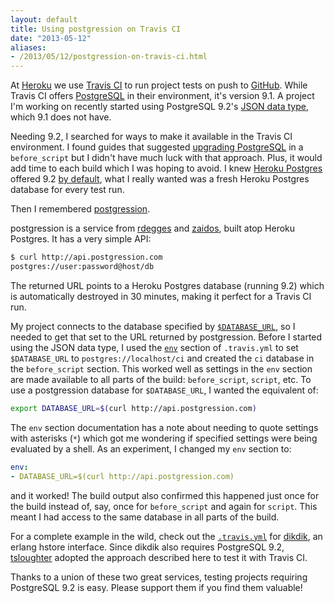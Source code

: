 ```yaml
---
layout: default
title: Using postgression on Travis CI
date: "2013-05-12"
aliases:
- /2013/05/12/postgression-on-travis-ci.html
---
```


At [Heroku](https://www.heroku.com) we use [Travis CI](http://about.travis-ci.org/docs/user/travis-pro/) to run project tests on push to [GitHub](https://github.com/). While Travis CI offers [PostgreSQL](http://about.travis-ci.org/docs/user/database-setup/#PostgreSQL) in their environment, it's version 9.1. A project I'm working on recently started using PostgreSQL 9.2's [JSON data type](http://www.postgresql.org/docs/9.2/static/datatype-json.html), which 9.1 does not have.

Needing 9.2, I searched for ways to make it available in the Travis CI environment. I found guides that suggested [upgrading PostgreSQL](http://reefpoints.dockyard.com/ruby/2013/03/29/running-postgresql-9.2-on-travis-ci.html) in a `before_script` but I didn't have much luck with that approach. Plus, it would add time to each build which I was hoping to avoid. I knew [Heroku Postgres](https://postgres.heroku.com/) offered 9.2 [by default](https://postgres.heroku.com/blog/past/2013/4/18/postgres_92_now_default/), what I really wanted was a fresh Heroku Postgres database for every test run.

Then I remembered [postgression](http://www.postgression.com/).

postgression is a service from [rdegges](http://www.rdegges.com/) and [zaidos](http://zaidox.com/), built atop Heroku Postgres. It has a very simple API:

```bash
$ curl http://api.postgression.com
postgres://user:password@host/db
```

The returned URL points to a Heroku Postgres database (running 9.2) which is automatically destroyed in 30 minutes, making it perfect for a Travis CI run.

My project connects to the database specified by [`$DATABASE_URL`](http://12factor.net/config), so I needed to get that set to the URL returned by postgression. Before I started using the JSON data type, I used the [`env`](http://about.travis-ci.org/docs/user/build-configuration/#Set-environment-variables) section of `.travis.yml` to set `$DATABASE_URL` to `postgres://localhost/ci` and created the `ci` database in the `before_script` section. This worked well as settings in the `env` section are made available to all parts of the build: `before_script`, `script`, etc. To use a postgression database for `$DATABASE_URL`, I wanted the equivalent of:

```bash
export DATABASE_URL=$(curl http://api.postgression.com)
```

The `env` section documentation has a note about needing to quote settings with asterisks (`*`) which got me wondering if specified settings were being evaluated by a shell. As an experiment, I changed my `env` section to:

```yaml
env:
- DATABASE_URL=$(curl http://api.postgression.com)
```

and it worked! The build output also confirmed this happened just once for the build instead of, say, once for `before_script` and again for `script`. This meant I had access to the same database in all parts of the build.

For a complete example in the wild, check out the [`.travis.yml`](https://github.com/erlware/dikdik/blob/e318019ca7e6c31bf50de15d2169382dc6a6f53f/.travis.yml) for [dikdik](https://github.com/erlware/dikdik), an erlang hstore interface. Since dikdik also requires PostgreSQL 9.2, [tsloughter](https://github.com/tsloughter) adopted the approach described here to test it with Travis CI.

Thanks to a union of these two great services, testing projects requiring PostgreSQL 9.2 is easy. Please support them if you find them valuable!
